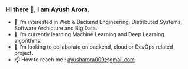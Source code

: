 ### Hi there 👋, I am Ayush Arora.

- 👀 I’m interested in Web & Backend Engineering, Distributed Systems, Software Archicture and Big Data.
- 🌱 I’m currently learning Machine Learning and Deep Learning algorithms.
- 💞️ I’m looking to collaborate on backend, cloud or DevOps related project.
- 📫 How to reach me : ayusharora009@gmail.com

